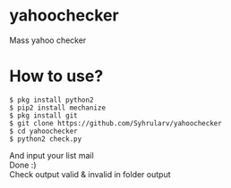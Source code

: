 # yahoochecker
Mass yahoo checker

# How to use?

```
$ pkg install python2
$ pip2 install mechanize
$ pkg install git
$ git clone https://github.com/Syhrularv/yahoochecker
$ cd yahoochecker
$ python2 check.py
```
And input your list mail<br>
Done :)
<br>
Check output valid & invalid in folder output
